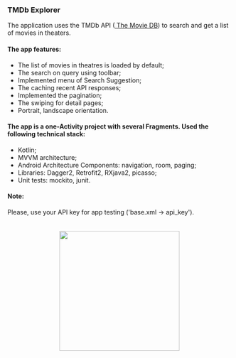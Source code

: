 ### TMDb Explorer

The application uses the TMDb API ([ ​The Movie DB](https://www.themoviedb.org/ " ​The Movie DB")) to search and get a list of movies in theaters.

#### The app features:
- The list of movies in theatres is loaded by default;
- The search on query using toolbar;
- Implemented menu of Search Suggestion;
- The caching recent API responses;
- Implemented the pagination;
- The swiping for detail pages;
- Portrait, landscape orientation.

#### The app is a one-Activity project with several Fragments. Used the following technical stack:
- Kotlin;
- MVVM architecture;
- Android Architecture Components: navigation, room, paging;
-  Libraries: Dagger2, Retrofit2, RXjava2, picasso;
- Unit tests: mockito, junit.

#### Note:
Please, use your API key for app testing ('base.xml -> api_key').

<p align="center"><img src="screenshots/device.gif" width="270" vspace="20" hspace="5" ></p>
